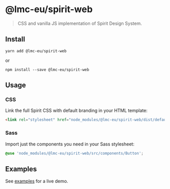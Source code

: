 # @lmc-eu/spirit-web

> CSS and vanilla JS implementation of Spirit Design System.

## Install

```shell
yarn add @lmc-eu/spirit-web
```

or

```shell
npm install --save @lmc-eu/spirit-web
```

## Usage

### CSS

Link the full Spirit CSS with default branding in your HTML template:

```html
<link rel="stylesheet" href="node_modules/@lmc-eu/spirit-web/dist/default/css/components.min.css" />
```

### Sass

Import just the components you need in your Sass stylesheet:

```scss
@use 'node_modules/@lmc-eu/spirit-web/src/components/Button';
```

## Examples

See [examples] for a live demo.

[examples]: https://github.com/lmc-eu/spirit-design-system/tree/main/examples/web
